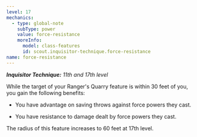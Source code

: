 ```yaml
---
level: 17
mechanics:
  - type: global-note
    subType: power
    value: force-resistance
    moreInfo:
      model: class-features
      id: scout.inquisitor-technique.force-resistance
name: force-resistance
---
```

_**Inquisitor Technique:** 11th and 17th level_
While the target of your Ranger's Quarry feature is within 30 feet of you, you gain the following benefits:
- You have advantage on saving throws against force powers they cast.
- You have resistance to damage dealt by force powers they cast. 
The radius of this feature increases to 60 feet at 17th level.
